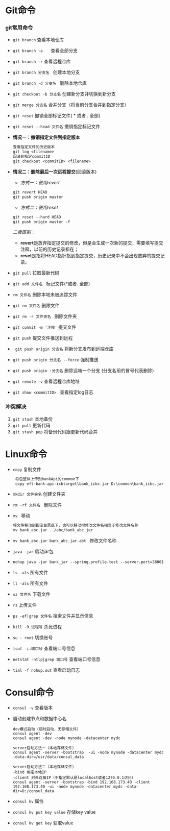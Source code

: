 # Git命令

### git常用命令

* ```git branch``` 查看本地仓库

* ```git branch -a   ``` 查看全部分支

* `git branch -r`  查看远程仓库

* `git branch 分支名 `  创建本地分支

* `git branch -d 分支名 `  删除本地仓库

* `git checkout -b 分支名` 创建新分支并切换到新分支

* ` git merge 分支名 `  合并分支（将当前分支合并到指定分支）

* `git reset` 撤销全部标记文件( *  或者 .  全部)

* `git reset --head 文件名` 撤销指定标记文件

* **情况一：撤销指定文件到指定版本**

  ```reStructuredText
  查看指定文件的历史版本
  git log <filename>
  回滚到指定commitID
  git checkout <commitID> <filename>
  ```

* **情况二：删除最后一次远程提交**(回滚版本)

  * *方式一：使用revert*

  ```reStructuredText
  git revert HEAD
  git push origin master
  ```

  - *方式二：使用reset*

  ```reStructuredText
  git reset --hard HEAD
  git push origin master -f
  ```

  *二者区别：*

  - **revert**是放弃指定提交的修改，但是会生成一次新的提交，需要填写提交注释，以前的历史记录都在；
  - **reset**是指将HEAD指针指到指定提交，历史记录中不会出现放弃的提交记录。

* ```git pull``` 拉取最新代码

* `git add 文件名 `  标记文件(*或者. 全部)

* `rm 文件名`  删除本地未被追踪文件

* `git rm 文件名`  删除文件

* `git rm -r 文件夹名 ` 删除文件夹

* ```git commit -m '注释'```  提交文件

* ```git push```  提交文件推送到远程

* `  git push origin 分支名 `  将新分支发布到远端仓库

* `git push origin 分支名 --force` 强制推送

* ` git push origin :分支名 `  删除远端一个分支   (分支名前的冒号代表删除) 

* `git remote -v` 查看远程仓库地址

* `git show <commitID> ` 查看指定log日志

### 冲突解决

1. `git stash` 本地备份
2. `git pull` 更新代码
3. `git stash pop` 将备份代码跟更新代码合并

# Linux命令

* `copy` 复制文件

  ```reStructuredText
   将包整体上传到bankApi的common下
   copy eft-bank-api-icbtarget\bank_icbc.jar D:\common\bank_icbc.jar
  ```

* `mkdir 文件夹名` 创建文件夹

* `rm -rf 文件名 ` 删除文件

* `mv ` 移动

  ```reStructuredText
  将文件移动到指定目录底下，也可以移动时修改文件名相当于修改文件名称
  mv bank_abc.jar ../abc/bank_abc.jar
  ```

* `mv bank_abc.jar bank_abc.jar.abt ` 修改文件名称

* `java -jar` 启动jar包

* ```reStructuredText
  nohup java -jar bank_jar --spring.profile.test --server.port=38001
  ```

* `ls -als` 所有文件

* `ll -als` 所有文件

* `sz 文件名` 下载文件

* `rz` 上传文件

* `ps -ef|grep 文件名` 搜索文件并显示信息

* `kill -9 进程号` 杀死进程

* `su - root` 切换账号

* `lsof -i:端口号` 查看端口号信息

* `netstat -ntlp|grep 端口号` 查看端口号信息

* `tial -f nohup.out` 查看启动日志

# Consul命令

- `consul -v` 查看版本

- 启动创建节点和数据中心名

  ```shell
  dev模式启动（临时启动，无存储文件）
  consul agent -dev
  consul agent -dev -node mynode -datacenter mydc
  
  server启动方法一（本地存储文件）
  consul agent -server -bootstrap  -ui -node mynode -datacenter mydc -data-dir=/usr/data/consul_data
  
  server启动方法二（本地存储文件）
  -bind 绑定本地IP
  -client 对外连接IP（不指定默认是localhost或者1270.0.1访问）
  consul agent -server -bootstrap -bind 192.168.173.40 -client 192.168.173.40 -ui -node mynode -datacenter mydc -data-dir=D:/consul_data
  ```

- `consul kv`  属性

- `consul kv put key value` 存储key value

- `consul kv get key` 获取value









